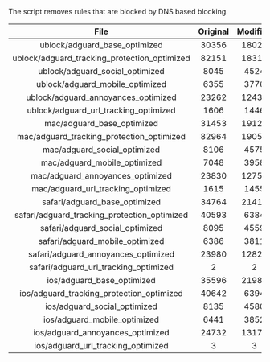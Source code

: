 The script removes rules that are blocked by DNS based blocking.


| File | Original | Modified |
|:----:|:-----:|:-----:|
| ublock/adguard_base_optimized | 30356 | 18023 |
| ublock/adguard_tracking_protection_optimized | 82151 | 18311 |
| ublock/adguard_social_optimized | 8045 | 4524 |
| ublock/adguard_mobile_optimized | 6355 | 3776 |
| ublock/adguard_annoyances_optimized | 23262 | 12434 |
| ublock/adguard_url_tracking_optimized | 1606 | 1446 |
| mac/adguard_base_optimized | 31453 | 19122 |
| mac/adguard_tracking_protection_optimized | 82964 | 19055 |
| mac/adguard_social_optimized | 8106 | 4575 |
| mac/adguard_mobile_optimized | 7048 | 3958 |
| mac/adguard_annoyances_optimized | 23830 | 12752 |
| mac/adguard_url_tracking_optimized | 1615 | 1455 |
| safari/adguard_base_optimized | 34764 | 21411 |
| safari/adguard_tracking_protection_optimized | 40593 | 6384 |
| safari/adguard_social_optimized | 8095 | 4559 |
| safari/adguard_mobile_optimized | 6386 | 3811 |
| safari/adguard_annoyances_optimized | 23980 | 12824 |
| safari/adguard_url_tracking_optimized | 2 | 2 |
| ios/adguard_base_optimized | 35596 | 21983 |
| ios/adguard_tracking_protection_optimized | 40642 | 6394 |
| ios/adguard_social_optimized | 8135 | 4580 |
| ios/adguard_mobile_optimized | 6441 | 3852 |
| ios/adguard_annoyances_optimized | 24732 | 13176 |
| ios/adguard_url_tracking_optimized | 3 | 3 |